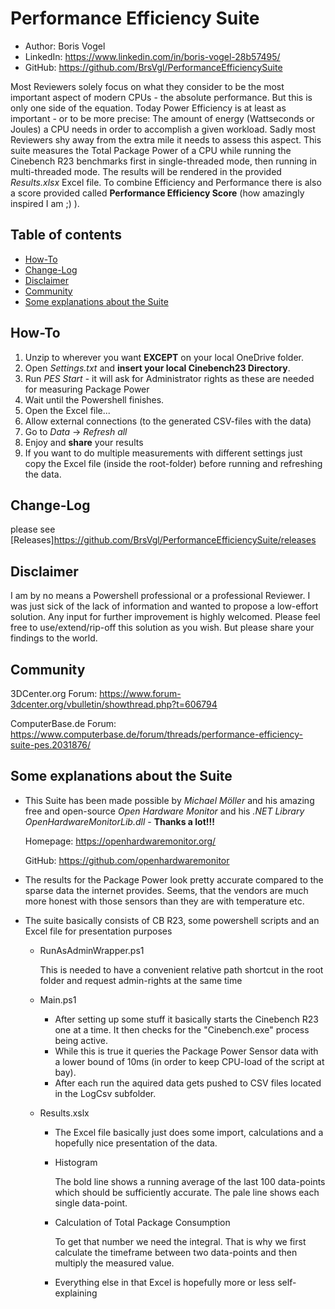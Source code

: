 # Performance Efficiency Suite

- Author: Boris Vogel
- LinkedIn: https://www.linkedin.com/in/boris-vogel-28b57495/
- GitHub: https://github.com/BrsVgl/PerformanceEfficiencySuite

Most Reviewers solely focus on what they consider to be the most important aspect of modern CPUs - the absolute performance.
But this is only one side of the equation. Today Power Efficiency is at least as important - or to be more precise:
The amount of energy (Wattseconds or Joules) a CPU needs in order to accomplish a given workload. Sadly most Reviewers shy away from the extra mile it needs to assess this aspect.
This suite measures the Total Package Power of a CPU while running the Cinebench R23 benchmarks first in single-threaded mode, then running in multi-threaded mode. The results will be rendered in the provided *Results.xlsx* Excel file. 
To combine Efficiency and Performance there is also a score provided called **Performance Efficiency Score** (how amazingly inspired I am ;) ).

## Table of contents

- [How-To](#how-to)
- [Change-Log](#change-log)
- [Disclaimer](#disclaimer)
- [Community](#community)
- [Some explanations about the Suite](#some-explanations-about-the-suite)

## How-To

1. Unzip to wherever you want **EXCEPT** on your local OneDrive folder.
2. Open *Settings.txt* and **insert your local Cinebench23 Directory**.
3. Run *PES Start* - it will ask for Administrator rights as these are needed for measuring Package Power
4. Wait until the Powershell finishes.
5. Open the Excel file...
  1. Allow external connections (to the generated CSV-files with the data)
  2. Go to *Data* -> *Refresh all*
  3. Enjoy and **share** your results
6. If you want to do multiple measurements with different settings just copy the Excel file (inside the root-folder) before running and refreshing the data.

## Change-Log
please see [Releases]https://github.com/BrsVgl/PerformanceEfficiencySuite/releases

## Disclaimer

I am by no means a Powershell professional or a professional Reviewer. I was just sick of the lack of information and wanted to propose a low-effort solution. Any input for further improvement is highly welcomed.
Please feel free to use/extend/rip-off this solution as you wish.
But please share your findings to the world.

## Community

3DCenter.org Forum: https://www.forum-3dcenter.org/vbulletin/showthread.php?t=606794

ComputerBase.de Forum: https://www.computerbase.de/forum/threads/performance-efficiency-suite-pes.2031876/

## Some explanations about the Suite

- This Suite has been made possible by *Michael Möller* and his amazing free and open-source *Open Hardware Monitor* and his *.NET Library OpenHardwareMonitorLib.dll* - **Thanks a lot!!!**

  Homepage: https://openhardwaremonitor.org/
  
  GitHub: https://github.com/openhardwaremonitor

- The results for the Package Power look pretty accurate compared to the sparse data the internet provides. Seems, that the vendors are much more honest with those sensors than they are with temperature etc.
- The suite basically consists of CB R23, some powershell scripts and an Excel file for presentation purposes
  - RunAsAdminWrapper.ps1
  
    This is needed to have a convenient relative path shortcut in the root folder and request admin-rights at the same time

  - Main.ps1
    - After setting up some stuff it basically starts the Cinebench R23 one at a time. It then checks for the "Cinebench.exe" process being active.
    - While this is true it queries the Package Power Sensor data with a lower bound of 10ms (in order to keep CPU-load of the script at bay).
    - After each run the aquired data gets pushed to CSV files located in the LogCsv subfolder.
  - Results.xslx
    - The Excel file basically just does some import, calculations and a hopefully nice presentation of the data.
    - Histogram

      The bold line shows a running average of the last 100 data-points which should be sufficiently accurate. The pale line shows each single data-point.

    - Calculation of Total Package Consumption

      To get that number we need the integral. That is why we first calculate the timeframe between two data-points and then multiply the measured value.

    - Everything else in that Excel is hopefully more or less self-explaining
